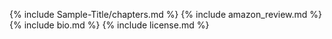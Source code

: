 {% include Sample-Title/chapters.md %}
{% include amazon_review.md %}
{% include bio.md %}
{% include license.md %}
 
